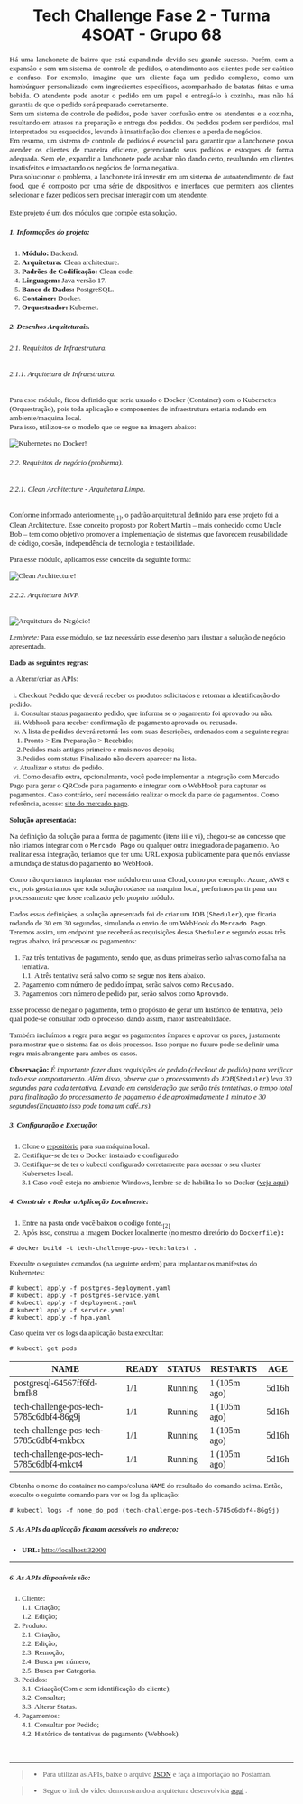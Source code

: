 <h1 align="center">Tech Challenge Fase 2 - Turma 4SOAT - Grupo 68</h1>

<span style="font-family:Times New Roman; font-size:13px;">

<div align="justify">
Há uma lanchonete de bairro que está expandindo devido seu grande sucesso. Porém, com a expansão e sem um sistema de controle de pedidos, o atendimento aos clientes pode ser caótico e confuso. Por exemplo, imagine que um cliente faça um pedido complexo, como um hambúrguer personalizado com ingredientes específicos, acompanhado de batatas fritas e uma bebida. O atendente pode anotar o pedido em um papel e entregá-lo à cozinha, mas não há garantia de que o pedido será preparado corretamente.<br/>
Sem um sistema de controle de pedidos, pode haver confusão entre os atendentes e a cozinha, resultando em atrasos na preparação e entrega dos pedidos. Os pedidos podem ser perdidos, mal interpretados ou esquecidos, levando à insatisfação dos clientes e a perda de negócios.<br/>
Em resumo, um sistema de controle de pedidos é essencial para garantir que a lanchonete possa atender os clientes de maneira eficiente, gerenciando seus pedidos e estoques de forma adequada. Sem ele, expandir a lanchonete pode acabar não dando certo, resultando em clientes insatisfeitos e impactando os negócios de forma negativa.<br/>
Para solucionar o problema, a lanchonete irá investir em um sistema de autoatendimento de fast food, que é composto por uma série de dispositivos e interfaces que permitem aos clientes selecionar e fazer pedidos sem precisar interagir com um atendente.<br/><br/>
Este projeto é um dos módulos que compõe esta solução.
</div>

##### 1. Informações do projeto:

1. **Módulo:** Backend.
1. **Arquitetura:** Clean architecture.
1. **Padrões de Codificação:** Clean code.
1. **Linguagem:** Java versão 17.
1. **Banco de Dados:** PostgreSQL. 
1. **Container:** Docker.
1. **Orquestrador:** Kubernet.


##### 2. Desenhos Arquiteturais.

###### 2.1. Requisitos de Infraestrutura.

###### 2.1.1. Arquitetura de Infraestrutura.

Para esse módulo, ficou definido que seria usuado o Docker (Container) com o Kubernetes (Orquestração), pois toda aplicação e componentes de infraestrutura  estaria rodando em ambiente/maquina local. <br/>
Para isso, utilizou-se o modelo que se segue na imagem abaixo:

![Kubernetes no Docker!](src/main/resources/images/kubernetes-in-docker.png "Arquitetura do Kubernetes rodando no Docker")

###### 2.2. Requisitos de negócio (problema).

###### 2.2.1. Clean Architecture - Arquitetura Limpa.
Conforme informado anteriormente<sub>[1]</sub>, o padrão arquitetural definido para esse projeto foi a Clean Architecture. Esse conceito proposto por Robert Martin – mais conhecido como Uncle Bob – tem como objetivo promover a implementação de sistemas que favorecem reusabilidade de código, coesão, independência de tecnologia e testabilidade.

Para esse módulo, aplicamos esse conceito da seguinte forma:

![Clean Architecture!](src/main/resources/images/clean-architecture.png "Clean Architecture")


###### 2.2.2. Arquitetura MVP.
![Arquitetura do Negócio!](src/main/resources/images/arquitetura-negocio.png "Arquitetura do Negócio")


*Lembrete:* Para esse módulo, se faz necessário esse desenho para ilustrar a solução de negócio apresentada.

**Dado as seguintes regras:** 

a. 	Alterar/criar as APIs: 
             
&nbsp;&nbsp;i.	Checkout Pedido que deverá receber os produtos solicitados e retornar a identificação do pedido.<br/>
&nbsp;&nbsp;ii.	Consultar status pagamento pedido, que informa se o pagamento foi aprovado ou não.<br/>
&nbsp;&nbsp;iii. Webhook para receber confirmação de pagamento aprovado ou recusado.<br/>
&nbsp;&nbsp;iv. A lista de pedidos deverá retorná-los com suas descrições, ordenados com a seguinte regra: <br/>
&nbsp;&nbsp;&nbsp;&nbsp;1. Pronto > Em Preparação > Recebido;<br/>
&nbsp;&nbsp;&nbsp;&nbsp;2.Pedidos mais antigos primeiro e mais novos depois;<br/>
&nbsp;&nbsp;&nbsp;&nbsp;3.Pedidos com status Finalizado não devem aparecer na lista.<br/>
&nbsp;&nbsp;v.	Atualizar o status do pedido.<br/>
&nbsp;&nbsp;vi.	Como desafio extra, opcionalmente, você pode implementar a integração com Mercado Pago para gerar o QRCode para pagamento e integrar com o WebHook para capturar os pagamentos. Caso contrário, será necessário realizar o mock da parte de pagamentos. Como referência, acesse: <a href="https://www.mercadopago.com.br/developers/pt/docs/qr-code/integration-configuration/qr-dynamic/integration" rel="noopener" target="_blank">site do mercado pago</a>.


**Solução apresentada:**

Na definição da solução para a forma de pagamento (itens iii e vi), chegou-se ao concesso que não iriamos integrar com o `Mercado Pago` ou qualquer outra integradora de pagamento. Ao realizar essa integração, teriamos que ter uma URL exposta publicamente para que nós enviasse a mundaça de status do pagamento no WebHook. 

Como não queriamos implantar esse módulo em uma Cloud, como por exemplo: Azure, AWS e etc, pois gostariamos que toda solução rodasse na maquina local, preferimos partir para um processamente que fosse realizado pelo proprio módulo.

Dados essas definições, a solução apresentada foi de criar um JOB (`Sheduler`), que ficaria rodando de 30 em 30 segundos, simulando o envio de um WebHook do `Mercado Pago`. Teremos assim, um endpoint que receberá as requisições dessa `Sheduler` e segundo essas três regras abaixo, irá processar os pagamentos:

1. Faz três tentativas de pagamento, sendo que, as duas primeiras serão salvas como falha na tentativa. <br/>
 1.1. A três tentativa será salvo como se segue nos itens abaixo.
1. Pagamento com número de pedido ímpar, serão salvos como `Recusado`.
1. Pagamentos com número de pedido par, serão salvos como `Aprovado`.


Esse processo de negar o pagamento, tem o propósito de gerar um histórico de tentativa, pelo qual pode-se consultar todo o processo, dando assim, maior rastreabilidade. 

Também incluímos a regra para negar os pagamentos ímpares e aprovar os pares, justamente para mostrar que o sistema faz os dois processos. Isso porque no futuro pode-se definir uma regra mais abrangente para ambos os casos. 

**Observação:** *É importante fazer duas requisições de pedido (checkout de pedido) para verificar todo esse comportamento. Além disso, observe que o processamento do JOB*(`Sheduler`) *leva 30 segundos para cada tentativa. Levando em consideração que serão três tentativas, o tempo total para finalização do processamento de pagamento é de aproximadamente 1 minuto e 30 segundos(Enquanto isso pode toma um café..rs).*

##### 3. Configuração e Execução: 

1. Clone o [repositório](https://github.com/gleniomontovani/tech-challenge-pos-tech.git) para sua máquina local.
1. Certifique-se de ter o Docker instalado e configurado.
1. Certifique-se de ter o kubectl configurado corretamente para acessar o seu cluster Kubernetes local. <br>
3.1 Caso você esteja no ambiente Windows, lembre-se de habilita-lo no Docker ([veja aqui](https://birthday.play-with-docker.com/kubernetes-docker-desktop/))

##### 4. Construir e Rodar a Aplicação Localmente:

1. Entre na pasta onde você baixou o codigo fonte.<sub>[2]</sub>
2. Após isso, construa a imagem Docker localmente (no mesmo diretório do `Dockerfile`) **:**

```
# docker build -t tech-challenge-pos-tech:latest . 
```

Execulte o seguintes comandos (na seguinte ordem) para implantar os manifestos do Kubernetes:

```
# kubectl apply -f postgres-deployment.yaml
# kubectl apply -f postgres-service.yaml
# kubectl apply -f deployment.yaml
# kubectl apply -f service.yaml
# kubectl apply -f hpa.yaml
```

Caso queira ver os logs da aplicação basta execultar:

```
# kubectl get pods 
```

|NAME         							    |READY |STATUS |RESTARTS    |AGE  |
|-------------------------------------------|------|-------|------------|-----|
|postgresql-64567ff6fd-bmfk8 			    | 1/1  |Running|1 (105m ago)|5d16h|    
|tech-challenge-pos-tech-5785c6dbf4-86g9j   | 1/1  |Running|1 (105m ago)|5d16h|
|tech-challenge-pos-tech-5785c6dbf4-mkbcx	| 1/1  |Running|1 (105m ago)|5d16h|
|tech-challenge-pos-tech-5785c6dbf4-mkct4	| 1/1  |Running|1 (105m ago)|5d16h|

Obtenha o nome do container no campo/coluna `NAME` do resultado do comando acima. Então, execulte o seguinte comando para ver os log da aplicação:

```
# kubectl logs -f nome_do_pod (tech-challenge-pos-tech-5785c6dbf4-86g9j)
```


##### 5. As APIs da aplicação ficaram acessíveis no endereço: 

- **URL:** [http://localhost:32000](http://localhost:32000)


---
##### 6. As APIs disponíveis são: &nbsp;

1. Cliente:   
 1.1. Criação;    
 1.2. Edição;  
1. Produto:   
 2.1. Criação;   
 2.2. Edição;  
 2.3. Remoção;   
 2.4. Busca por número;   
 2.5. Busca por Categoria.
1. Pedidos: <br>
 3.1. Criaação(Com e sem identificação do cliente); <br>
 3.2. Consultar; <br>
 3.3. Alterar Status.
1. Pagamentos:   
 4.1. Consultar por Pedido; <br>
 4.2. Histórico de tentativas de pagamento (Webhook).

&nbsp;

---

> * Para utilizar as APIs, baixe o arquivo [JSON](https://github.com/gleniomontovani/tech-challenge-pos-tech/blob/main/Tech-challenge.postman_collection.json) e faça a importação no Postaman.

> * Segue o link do vídeo demonstrando a arquitetura desenvolvida [aqui](https://youtu.be/9nAS2MkmzEM) .


&nbsp;&nbsp;

</span>